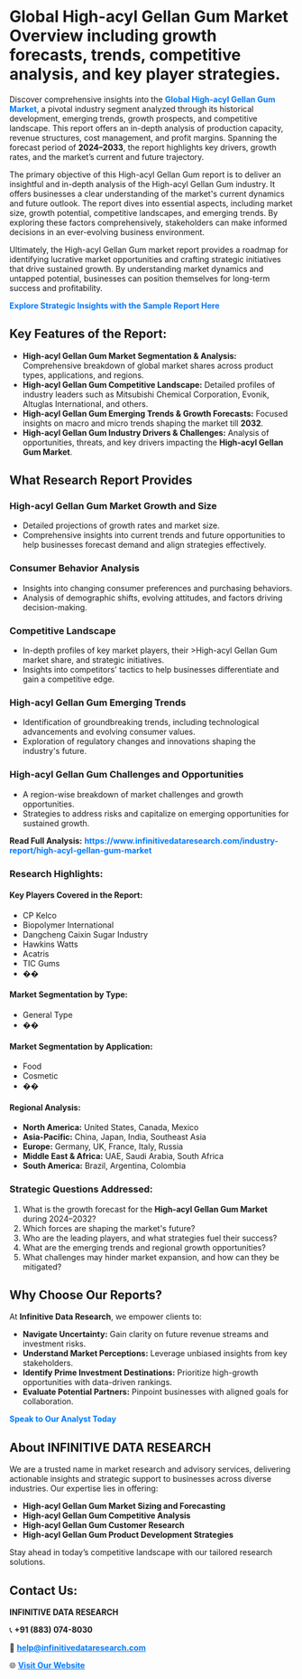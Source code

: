 <h1>Global High-acyl Gellan Gum Market Overview including growth forecasts, trends, competitive analysis, and key player strategies.</h1>
<p>
Discover comprehensive insights into the 
<a href="https://www.infinitivedataresearch.com/industry-report/high-acyl-gellan-gum-market" rel="dofollow" style="color: #007BFF; text-decoration: none;"><strong>Global High-acyl Gellan Gum Market</strong></a>, a pivotal industry segment analyzed through its historical development, emerging trends, growth prospects, and competitive landscape. This report offers an in-depth analysis of production capacity, revenue structures, cost management, and profit margins. Spanning the forecast period of <strong>2024–2033</strong>, the report highlights key drivers, growth rates, and the market’s current and future trajectory.
</p>
<p>
The primary objective of this High-acyl Gellan Gum report is to deliver an insightful and in-depth analysis of the High-acyl Gellan Gum industry. It offers businesses a clear understanding of the market's current dynamics and future outlook. The report dives into essential aspects, including market size, growth potential, competitive landscapes, and emerging trends. By exploring these factors comprehensively, stakeholders can make informed decisions in an ever-evolving business environment.
</p>
<p>
Ultimately, the High-acyl Gellan Gum market report provides a roadmap for identifying lucrative market opportunities and crafting strategic initiatives that drive sustained growth. By understanding market dynamics and untapped potential, businesses can position themselves for long-term success and profitability.
</p>
<p>
<a href="https://www.infinitivedataresearch.com/request-sample/reportId=104746" style="color: #007BFF; text-decoration: none;"><strong>Explore Strategic Insights with the Sample Report Here</strong></a>
</p>

<h2>Key Features of the Report:</h2>
<ul>
<li><strong>High-acyl Gellan Gum Market Segmentation & Analysis:</strong> Comprehensive breakdown of global market shares across product types, applications, and regions.</li>
<li><strong>High-acyl Gellan Gum Competitive Landscape:</strong> Detailed profiles of industry leaders such as Mitsubishi Chemical Corporation, Evonik, Altuglas International, and others.</li>
<li><strong>High-acyl Gellan Gum Emerging Trends & Growth Forecasts:</strong> Focused insights on macro and micro trends shaping the market till <strong>2032</strong>.</li>
<li><strong>High-acyl Gellan Gum Industry Drivers & Challenges:</strong> Analysis of opportunities, threats, and key drivers impacting the <strong>High-acyl Gellan Gum Market</strong>.</li>
</ul>

<h2>What Research Report Provides</h2>
<h3>High-acyl Gellan Gum Market Growth and Size</h3>
<ul>
<li>Detailed projections of growth rates and market size.</li>
<li>Comprehensive insights into current trends and future opportunities to help businesses forecast demand and align strategies effectively.</li>
</ul>

<h3>Consumer Behavior Analysis</h3>
<ul>
<li>Insights into changing consumer preferences and purchasing behaviors.</li>
<li>Analysis of demographic shifts, evolving attitudes, and factors driving decision-making.</li>
</ul>

<h3>Competitive Landscape</h3>
<ul>
<li>In-depth profiles of key market players, their >High-acyl Gellan Gum market share, and strategic initiatives.</li>
<li>Insights into competitors' tactics to help businesses differentiate and gain a competitive edge.</li>
</ul>

<h3>High-acyl Gellan Gum Emerging Trends</h3>
<ul>
<li>Identification of groundbreaking trends, including technological advancements and evolving consumer values.</li>
<li>Exploration of regulatory changes and innovations shaping the industry's future.</li>
</ul>

<h3>High-acyl Gellan Gum Challenges and Opportunities</h3>
<ul>
<li>A region-wise breakdown of market challenges and growth opportunities.</li>
<li>Strategies to address risks and capitalize on emerging opportunities for sustained growth.</li>
</ul>
<p><strong>Read Full Analysis:</strong> <a href="https://www.infinitivedataresearch.com/industry-report/high-acyl-gellan-gum-market" rel="dofollow" style="color: #007BFF; text-decoration: none;"><strong>https://www.infinitivedataresearch.com/industry-report/high-acyl-gellan-gum-market</strong></a></p>
<h3>Research Highlights:</h3>
<h4>Key Players Covered in the Report:</h4>
<ul><li>CP Kelco</li><li>Biopolymer International</li><li>Dangcheng Caixin Sugar Industry</li><li>Hawkins Watts</li><li>Acatris</li><li>TIC Gums</li><li>��</li></ul>
<h4>Market Segmentation by Type:</h4>
<ul><li>General Type</li><li>��</li></ul>
<h4>Market Segmentation by Application:</h4>
<ul><li>Food</li><li>Cosmetic</li><li>��</li></ul>

<h4>Regional Analysis:</h4>
<ul>
<li><strong>North America:</strong> United States, Canada, Mexico</li>
<li><strong>Asia-Pacific:</strong> China, Japan, India, Southeast Asia</li>
<li><strong>Europe:</strong> Germany, UK, France, Italy, Russia</li>
<li><strong>Middle East & Africa:</strong> UAE, Saudi Arabia, South Africa</li>
<li><strong>South America:</strong> Brazil, Argentina, Colombia</li>
</ul>

<h3>Strategic Questions Addressed:</h3>
<ol>
<li>What is the growth forecast for the <strong>High-acyl Gellan Gum Market</strong> during 2024–2032?</li>
<li>Which forces are shaping the market's future?</li>
<li>Who are the leading players, and what strategies fuel their success?</li>
<li>What are the emerging trends and regional growth opportunities?</li>
<li>What challenges may hinder market expansion, and how can they be mitigated?</li>
</ol>

<h2>Why Choose Our Reports?</h2>
<p>At <strong>Infinitive Data Research</strong>, we empower clients to:</p>
<ul>
<li><strong>Navigate Uncertainty:</strong> Gain clarity on future revenue streams and investment risks.</li>
<li><strong>Understand Market Perceptions:</strong> Leverage unbiased insights from key stakeholders.</li>
<li><strong>Identify Prime Investment Destinations:</strong> Prioritize high-growth opportunities with data-driven rankings.</li>
<li><strong>Evaluate Potential Partners:</strong> Pinpoint businesses with aligned goals for collaboration.</li>
</ul>
<p><a href="https://www.infinitivedataresearch.com/industry-report/high-acyl-gellan-gum-market" rel="dofollow" style="color: #007BFF; text-decoration: none;"><strong>Speak to Our Analyst Today</strong></a></p>

<h2>About INFINITIVE DATA RESEARCH</h2>
<p>We are a trusted name in market research and advisory services, delivering actionable insights and strategic support to businesses across diverse industries. Our expertise lies in offering:</p>
<ul>
<li><strong>High-acyl Gellan Gum Market Sizing and Forecasting</strong></li>
<li><strong>High-acyl Gellan Gum Competitive Analysis</strong></li>
<li><strong>High-acyl Gellan Gum Customer Research</strong></li>
<li><strong>High-acyl Gellan Gum Product Development Strategies</strong></li>
</ul>
<p>Stay ahead in today’s competitive landscape with our tailored research solutions.</p>

<h2>Contact Us:</h2>
<p><strong>INFINITIVE DATA RESEARCH</strong></p>
<p>📞 <strong>+91 (883) 074-8030</strong></p>
<p>📧 <strong><a href="mailto:help@infinitivedataresearch.com" style="color: #007BFF;">help@infinitivedataresearch.com</a></strong></p>
<p>🌐 <strong><a href="https://www.infinitivedataresearch.com" rel="dofollow" style="color: #007BFF;">Visit Our Website</a></strong></p>